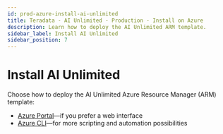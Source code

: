 ```yaml
---
id: prod-azure-install-ai-unlimited
title: Teradata - AI Unlimited - Production - Install on Azure
description: Learn how to deploy the AI Unlimited ARM template.
sidebar_label: Install AI Unlimited
sidebar_position: 7
---
```


# Install AI Unlimited

Choose how to deploy the AI Unlimited Azure Resource Manager (ARM) template:

- [Azure Portal](/docs/install-ai-unlimited/production/Azure/install-ai-unlimited/deploy-ai-unlimited-azure-portal)&mdash;if you prefer a web interface 
- [Azure CLI](/docs/install-ai-unlimited/production/Azure/install-ai-unlimited/deploy-ai-unlimited-azure-cli)&mdash;for more scripting and automation possibilities   
